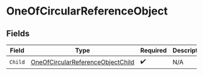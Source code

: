 # OneOfCircularReferenceObject


## Fields

| Field                                                                                         | Type                                                                                          | Required                                                                                      | Description                                                                                   |
| --------------------------------------------------------------------------------------------- | --------------------------------------------------------------------------------------------- | --------------------------------------------------------------------------------------------- | --------------------------------------------------------------------------------------------- |
| `Child`                                                                                       | [OneOfCircularReferenceObjectChild](../../models/shared/oneofcircularreferenceobjectchild.md) | :heavy_check_mark:                                                                            | N/A                                                                                           |